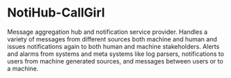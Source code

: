 # NotiHub-CallGirl
Message aggregation hub  and notification service provider. Handles a variety of messages from different sources both machine and human and issues notifications again to both human and machine stakeholders. Alerts and alarms from systems and meta systems like log parsers, notifications to users from machine generated sources, and messages between users or to a machine.
